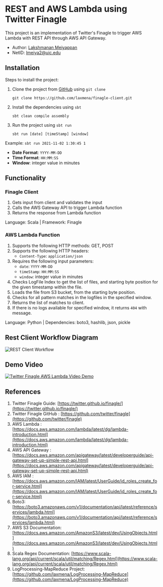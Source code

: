 # REST and AWS Lambda using Twitter Finagle 

This project is an implementation of Twitter's Finagle to trigger AWS Lambda with REST API through AWS API Gateway.

- Author: [Lakshmanan Meiyappan](https://laxmena.com)
- NetID: [lmeiya2@uic.edu](mailto:lmeiya2@uic.edu)

## Installation

Steps to install the project:
1. Clone the project from [GitHub](https://github.com/laxmena/finagle-client.git) using `git clone`
    ```shell
    git clone https://github.com/laxmena/finagle-client.git
   ```
2. Install the dependencies using `sbt`
    ```shell
    sbt clean compile assembly
    ```
3. Run the project using `sbt run`
    ```shell
    sbt run [date] [timeStamp] [window]
    ```
Example: `sbt run 2021-11-02 1:30:45 1`

- **Date Format**: `YYYY-MM-DD`
- **Time Format**: `HH:MM:SS`
- **Window**: integer value in minutes

## Functionality
### Finagle Client
1. Gets input from client and validates the input
2. Calls the AWS Gateway API to trigger Lambda function
3. Returns the response from Lambda function

Language: Scala | Framework: Finagle

### AWS Lambda Function
1. Supports the following HTTP methods: GET, POST
2. Supports the following HTTP headers:
    - `Content-Type`: `application/json`
3. Requires the following input parameters:
    - `date`: `YYYY-MM-DD`
    - `timeStamp`: `HH:MM:SS`
    - `window`: integer value in minutes
4. Checks LogFile Index to get the list of files, and starting byte position for the given timestamp within the file.
5. Loads the file from S3 bucket, from the starting byte position.
6. Checks for all pattern matches in the logfiles in the specified window.
7. Returns the list of matches to client.
8. If there is no logs available for specified window, it returns `404` with message.

Language: Python | Dependencies: boto3, hashlib, json, pickle 

## Rest Client Workflow Diagram
![REST Client Workflow](./assets/workflow.png)

## Demo Video
[![Twitter Finagle AWS Lambda Video Demo](https://img.youtube.com/vi/Q9qGOaLRnCk/0.jpg)](https://youtu.be/Q9qGOaLRnCk)

## References
1. Twitter Finagle Guide: [https://twitter.github.io/finagle/](https://twitter.github.io/finagle/)
2. Twitter Finagle GitHub : [https://github.com/twitter/finagle](https://github.com/twitter/finagle)
3. AWS Lambda : [https://docs.aws.amazon.com/lambda/latest/dg/lambda-introduction.html](https://docs.aws.amazon.com/lambda/latest/dg/lambda-introduction.html)
4. AWS API Gateway : [https://docs.aws.amazon.com/apigateway/latest/developerguide/api-gateway-set-up-simple-rest-api.html](https://docs.aws.amazon.com/apigateway/latest/developerguide/api-gateway-set-up-simple-rest-api.html)
5. AWS IAM : [https://docs.aws.amazon.com/IAM/latest/UserGuide/id_roles_create_for-service.html](https://docs.aws.amazon.com/IAM/latest/UserGuide/id_roles_create_for-service.html)
6. Boto3: [https://boto3.amazonaws.com/v1/documentation/api/latest/reference/services/lambda.html](https://boto3.amazonaws.com/v1/documentation/api/latest/reference/services/lambda.html)
7. AWS S3 Documentation: [https://docs.aws.amazon.com/AmazonS3/latest/dev/UsingObjects.html](https://docs.aws.amazon.com/AmazonS3/latest/dev/UsingObjects.html)
8. Scala Regex Documentation: [https://www.scala-lang.org/api/current/scala/util/matching/Regex.html](https://www.scala-lang.org/api/current/scala/util/matching/Regex.html)
9. LogProcessing-MapReduce Project: [https://github.com/laxmena/LogProcessing-MapReduce](https://github.com/laxmena/LogProcessing-MapReduce) 

